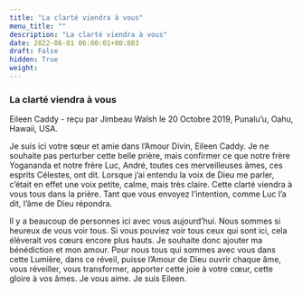 ```yaml
---
title: "La clarté viendra à vous"
menu_title: ""
description: "La clarté viendra à vous"
date: 2022-06-01 06:00:01+00:883
draft: False
hidden: True
weight:
---
```

### La clarté viendra à vous

Eileen Caddy - reçu par Jimbeau Walsh le 20 Octobre 2019, Punalu’u, Oahu, Hawaii, USA.

Je suis ici votre sœur et amie dans l’Amour Divin, Eileen Caddy. Je ne souhaite pas perturber cette belle prière, mais confirmer ce que notre frère Yogananda et notre frère Luc, André, toutes ces merveilleuses âmes, ces esprits Célestes, ont dit. Lorsque j’ai entendu la voix de Dieu me parler, c’était en effet une voix petite, calme, mais très claire. Cette clarté viendra à vous tous dans la prière. Tant que vous envoyez l’intention, comme Luc l’a dit, l’âme de Dieu répondra.

Il y a beaucoup de personnes ici avec vous aujourd’hui. Nous sommes si heureux de vous voir tous. Si vous pouviez voir tous ceux qui sont ici, cela élèverait vos cœurs encore plus hauts. Je souhaite donc ajouter ma bénédiction et mon amour. Pour nous tous qui sommes avec vous dans cette Lumière, dans ce réveil, puisse l’Amour de Dieu ouvrir chaque âme, vous réveiller, vous transformer, apporter cette joie à votre cœur, cette gloire à vos âmes. Je vous aime. Je suis Eileen.
